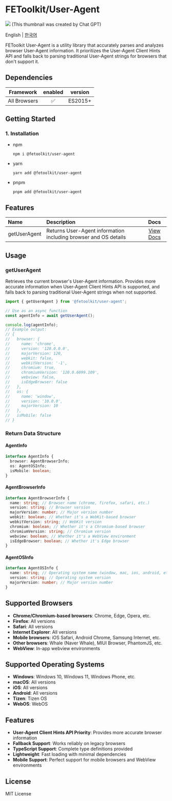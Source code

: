 # FEToolkit/User-Agent

![](https://fejumvuajiwc28287693.gcdn.ntruss.com/fetoolkit/fetoolkit_thumbnail.png)
(This thumbnail was created by Chat GPT)

English | [한국어](./README_kr.md)

FEToolkit User-Agent is a utility library that accurately parses and analyzes browser User-Agent information. It prioritizes the User-Agent Client Hints API and falls back to parsing traditional User-Agent strings for browsers that don't support it.

## Dependencies

|  Framework   | enabled | version |
| :----------: | :-----: | :-----: |
| All Browsers |   ✅    | ES2015+ |

## Getting Started

### 1. Installation

- npm
  ```
  npm i @fetoolkit/user-agent
  ```
- yarn
  ```
  yarn add @fetoolkit/user-agent
  ```
- pnpm
  ```
  pnpm add @fetoolkit/user-agent
  ```

## Features

| Name         | Description                                                     |            Docs            |
| :----------- | :-------------------------------------------------------------- | :------------------------: |
| getUserAgent | Returns User-Agent information including browser and OS details | [View Docs](#getuseragent) |

## Usage

### getUserAgent

Retrieves the current browser's User-Agent information. Provides more accurate information when User-Agent Client Hints API is supported, and falls back to parsing traditional User-Agent strings when not supported.

```typescript
import { getUserAgent } from '@fetoolkit/user-agent';

// Use as an async function
const agentInfo = await getUserAgent();

console.log(agentInfo);
// Example output:
// {
//   browser: {
//     name: 'chrome',
//     version: '120.0.0.0',
//     majorVersion: 120,
//     webkit: false,
//     webkitVersion: '-1',
//     chromium: true,
//     chromiumVersion: '120.0.6099.109',
//     webview: false,
//     isEdgeBrowser: false
//   },
//   os: {
//     name: 'window',
//     version: '10.0.0',
//     majorVersion: 10
//   },
//   isMobile: false
// }
```

### Return Data Structure

#### AgentInfo

```typescript
interface AgentInfo {
  browser: AgentBrowserInfo;
  os: AgentOSInfo;
  isMobile: boolean;
}
```

#### AgentBrowserInfo

```typescript
interface AgentBrowserInfo {
  name: string; // Browser name (chrome, firefox, safari, etc.)
  version: string; // Browser version
  majorVersion: number; // Major version number
  webkit: boolean; // Whether it's a WebKit-based browser
  webkitVersion: string; // WebKit version
  chromium: boolean; // Whether it's a Chromium-based browser
  chromiumVersion: string; // Chromium version
  webview: boolean; // Whether it's a WebView environment
  isEdgeBrowser: boolean; // Whether it's Edge browser
}
```

#### AgentOSInfo

```typescript
interface AgentOSInfo {
  name: string; // Operating system name (window, mac, ios, android, etc.)
  version: string; // Operating system version
  majorVersion: number; // Major version number
}
```

## Supported Browsers

- **Chrome/Chromium-based browsers**: Chrome, Edge, Opera, etc.
- **Firefox**: All versions
- **Safari**: All versions
- **Internet Explorer**: All versions
- **Mobile browsers**: iOS Safari, Android Chrome, Samsung Internet, etc.
- **Other browsers**: Whale (Naver Whale), MIUI Browser, PhantomJS, etc.
- **WebView**: In-app webview environments

## Supported Operating Systems

- **Windows**: Windows 10, Windows 11, Windows Phone, etc.
- **macOS**: All versions
- **iOS**: All versions
- **Android**: All versions
- **Tizen**: Tizen OS
- **WebOS**: WebOS

## Features

- **User-Agent Client Hints API Priority**: Provides more accurate browser information
- **Fallback Support**: Works reliably on legacy browsers
- **TypeScript Support**: Complete type definitions provided
- **Lightweight**: Fast loading with minimal dependencies
- **Mobile Support**: Perfect support for mobile browsers and WebView environments

## License

MIT License
